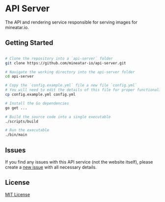 # API Server

The API and rendering service responsible for serving images for mineatar.io.

## Getting Started

```bash

# Clone the repository into a `api-server` folder
git clone https://github.com/mineatar-io/api-server.git

# Navigate the working directory into the api-server folder
cd api-server

# Copy the `config.example.yml` file a new file `config.yml`
# You will need to edit the details of this file for proper functionality
cp config.example.yml config.yml

# Install the Go dependencies
go get ...

# Build the source code into a single executable
./scripts/build

# Run the executable
./bin/main
```

## Issues

If you find any issues with this API service (not the website itself), please create a [new issue](https://github.com/mineatar-io/api-server/issues) with all necessary details.

## License

[MIT License](https://github.com/mineatar-io/api-server/blob/master/LICENSE)